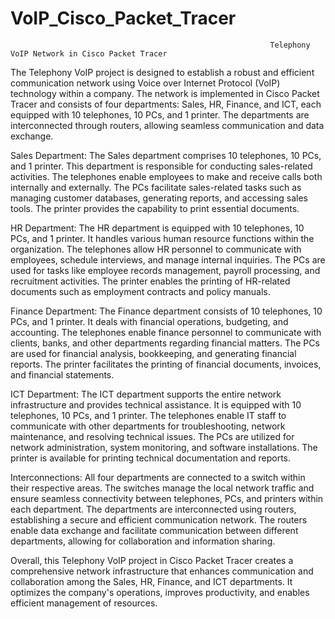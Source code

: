 # VoIP_Cisco_Packet_Tracer
                                                              Telephony VoIP Network in Cisco Packet Tracer

The Telephony VoIP project is designed to establish a robust and efficient communication network using Voice over Internet Protocol (VoIP) technology within a company. The network is implemented in Cisco Packet Tracer and consists of four departments: Sales, HR, Finance, and ICT, each equipped with 10 telephones, 10 PCs, and 1 printer. The departments are interconnected through routers, allowing seamless communication and data exchange.

Sales Department:
The Sales department comprises 10 telephones, 10 PCs, and 1 printer. This department is responsible for conducting sales-related activities. The telephones enable employees to make and receive calls both internally and externally. The PCs facilitate sales-related tasks such as managing customer databases, generating reports, and accessing sales tools. The printer provides the capability to print essential documents.

HR Department:
The HR department is equipped with 10 telephones, 10 PCs, and 1 printer. It handles various human resource functions within the organization. The telephones allow HR personnel to communicate with employees, schedule interviews, and manage internal inquiries. The PCs are used for tasks like employee records management, payroll processing, and recruitment activities. The printer enables the printing of HR-related documents such as employment contracts and policy manuals.

Finance Department:
The Finance department consists of 10 telephones, 10 PCs, and 1 printer. It deals with financial operations, budgeting, and accounting. The telephones enable finance personnel to communicate with clients, banks, and other departments regarding financial matters. The PCs are used for financial analysis, bookkeeping, and generating financial reports. The printer facilitates the printing of financial documents, invoices, and financial statements.

ICT Department:
The ICT department supports the entire network infrastructure and provides technical assistance. It is equipped with 10 telephones, 10 PCs, and 1 printer. The telephones enable IT staff to communicate with other departments for troubleshooting, network maintenance, and resolving technical issues. The PCs are utilized for network administration, system monitoring, and software installations. The printer is available for printing technical documentation and reports.

Interconnections:
All four departments are connected to a switch within their respective areas. The switches manage the local network traffic and ensure seamless connectivity between telephones, PCs, and printers within each department. The departments are interconnected using routers, establishing a secure and efficient communication network. The routers enable data exchange and facilitate communication between different departments, allowing for collaboration and information sharing.

Overall, this Telephony VoIP project in Cisco Packet Tracer creates a comprehensive network infrastructure that enhances communication and collaboration among the Sales, HR, Finance, and ICT departments. It optimizes the company's operations, improves productivity, and enables efficient management of resources.
